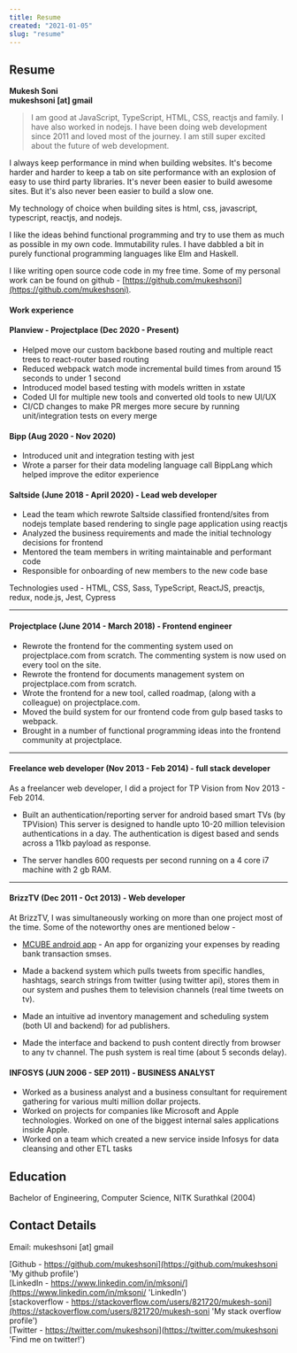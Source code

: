 ```yaml
---
title: Resume
created: "2021-01-05"
slug: "resume"
---
```


## Resume

**Mukesh Soni**<br/>
**mukeshsoni [at] gmail**

> I am good at JavaScript, TypeScript, HTML, CSS, reactjs and family. I have also worked in nodejs. I have been doing web development since 2011 and loved most of the journey. I am still super excited about the future of web development.

I always keep performance in mind when building websites. It's become harder and harder to keep a tab on site performance with an explosion of easy to use third party libraries. It's never been easier to build awesome sites. But it's also never been easier to build a slow one.

My technology of choice when building sites is html, css, javascript, typescript, reactjs, and nodejs.

I like the ideas behind functional programming and try to use them as much as possible in my own code. Immutability rules. I have dabbled a bit in purely functional programming languages like Elm and Haskell.

I like writing open source code code in my free time. Some of my personal work can be found on github - [https://github.com/mukeshsoni](https://github.com/mukeshsoni).

#### Work experience

#### Planview - Projectplace (Dec 2020 - Present)
- Helped move our custom backbone based routing and multiple react trees to react-router based routing
- Reduced webpack watch mode incremental build times from around 15 seconds to under 1
  second
- Introduced model based testing with models written in xstate
- Coded UI for multiple new tools and converted old tools to new UI/UX
- CI/CD changes to make PR merges more secure by running unit/integration tests
  on every merge

#### Bipp (Aug 2020 - Nov 2020)
- Introduced unit and integration testing with jest
- Wrote a parser for their data modeling language call BippLang which helped
  improve the editor experience

#### Saltside (June 2018 - April 2020) - Lead web developer
- Lead the team which rewrote Saltside classified frontend/sites from nodejs
  template based rendering to single page application using reactjs
- Analyzed the business requirements and made the initial technology decisions for frontend
- Mentored the team members in writing maintainable and performant code
- Responsible for onboarding of new members to the new code base

Technologies used - HTML, CSS, Sass, TypeScript, ReactJS, preactjs, redux, node.js, Jest, Cypress

---

#### Projectplace (June 2014 - March 2018) - Frontend engineer
- Rewrote the frontend for the commenting system used on projectplace.com from scratch. The commenting system is now used on every tool on the site.
- Rewrote the frontend for documents management system on projectplace.com from scratch.
- Wrote the frontend for a new tool, called roadmap, (along with a colleague) on projectplace.com.
- Moved the build system for our frontend code from gulp based tasks to webpack.
- Brought in a number of functional programming ideas into the frontend community at projectplace.

---

#### Freelance web developer (Nov 2013 - Feb 2014) - full stack developer
As a freelancer web developer, I did a project for TP Vision from Nov 2013 - Feb 2014.

- Built an authentication/reporting server for android based smart TVs (by TPVision)
This server is designed to handle upto 10-20 million television authentications in a day. The authentication is digest based and sends across a 11kb payload as response.

- The server handles 600 requests per second running on a 4 core i7 machine with 2 gb RAM.

---

#### BrizzTV (Dec 2011 - Oct 2013) - Web developer
At BrizzTV, I was simultaneously working on more than one project most of the time. Some of the noteworthy ones are mentioned below -

- [MCUBE android app](https://play.google.com/store/apps/details?id=com.brizztv.mcube) - An app for organizing your expenses by reading bank transaction smses.

- Made a backend system which pulls tweets from specific handles, hashtags, search strings from twitter (using twitter api), stores them in our system and pushes them to television channels (real time tweets on tv).

- Made an intuitive ad inventory management and scheduling system (both UI and backend) for ad publishers.

- Made the interface and backend to push content directly from browser to any tv channel. The push system is real time (about 5 seconds delay).

#### INFOSYS (JUN 2006 - SEP 2011) - BUSINESS ANALYST
- Worked as a business analyst and a business consultant for requirement gathering for various multi million dollar projects.
- Worked on projects for companies like Microsoft and Apple technologies. Worked on one of the biggest internal sales applications inside Apple.
- Worked on a team which created a new service inside Infosys for data cleansing
  and other ETL tasks


## Education

Bachelor of Engineering, Computer Science, NITK Surathkal (2004)

## Contact Details

Email: mukeshsoni [at] gmail

[Github - https://github.com/mukeshsoni](https://github.com/mukeshsoni 'My github profile')<br/>
[LinkedIn - https://www.linkedin.com/in/mksoni/](https://www.linkedin.com/in/mksoni/ 'LinkedIn')<br />
[stackoverflow - https://stackoverflow.com/users/821720/mukesh-soni](https://stackoverflow.com/users/821720/mukesh-soni 'My stack overflow profile')<br />
[Twitter - https://twitter.com/mukeshsoni](https://twitter.com/mukeshsoni 'Find me on twitter!')<br/>
